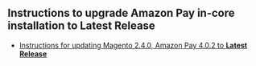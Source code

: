 ## Instructions to upgrade Amazon Pay in-core installation to Latest Release
- [Instructions for updating Magento 2.4.0, Amazon Pay 4.0.2 to **Latest Release**](https://gist.github.com/christianzichichi/3819e6e7ca645c9d592c35f9cc0046c6)
